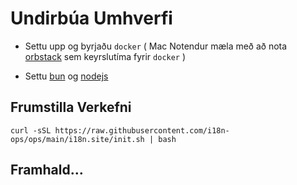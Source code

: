 # Undirbúa Umhverfi

* Settu upp og byrjaðu `docker` ( Mac Notendur mæla með að nota [orbstack](https://orbstack.dev) sem keyrslutíma fyrir `docker` )

* Settu [bun](https://bun.sh/docs/installation) og [nodejs](https://nodejs.org/en/download/package-manager)

## Frumstilla Verkefni

```
curl -sSL https://raw.githubusercontent.com/i18n-ops/ops/main/i18n.site/init.sh | bash
```

## Framhald…